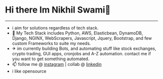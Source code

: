 # Hi there Im Nikhil Swami👋
--------------
- i aim for solutions regardless of tech stack.
- 🚄 My Tech Stack includes Python, AWS, Elasticbean, DynamoDB, Django, NGINX, WebScrapers, Javascript, Jquery, Bootstrap, and few custom Frameworks to suite my needs.
- ✈ im currently building Bots, and automating stuff like stock exchanges, crypto trading, GUI apps, cronjobs and A-Z automation. contact me if you want to get something automated.
- 📫 follow me @ [instagram](https://www.instagram.com/_nikhil_swami_/) | collab @ [linkedin](https://www.linkedin.com/in/nikhilswamiofficial/)
- i like opensource
